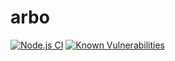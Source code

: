 # arbo

[![Node.js CI](https://github.com/drazisil/arbo/actions/workflows/node.js.yml/badge.svg)](https://github.com/drazisil/arbo/actions/workflows/node.js.yml)  [![Known Vulnerabilities](https://snyk.io/test/github/drazisil/arbo/badge.svg)](https://snyk.io/test/github/drazisil/arbo)
